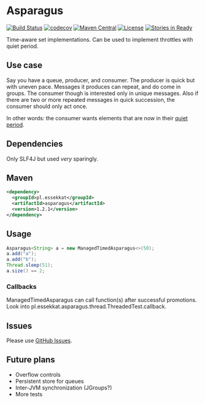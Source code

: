 # Asparagus
[![Build Status](https://travis-ci.org/ekamil/asparagus.svg)](https://travis-ci.org/ekamil/asparagus)
[![codecov](https://codecov.io/gh/ekamil/asparagus/branch/master/graph/badge.svg)](https://codecov.io/gh/ekamil/asparagus)
[![Maven Central](https://img.shields.io/maven-central/v/pl.essekkat/asparagus.svg)](http://search.maven.org/#search%7Cga%7C1%7Cg%3A%22pl.essekkat%22%20AND%20a%3A%22asparagus%22)
[![License](https://img.shields.io/github/license/ekamil/asparagus.svg)](http://ekamil.mit-license.org/)
[![Stories in Ready](https://badge.waffle.io/ekamil/asparagus.svg?label=ready&title=Ready)](http://waffle.io/ekamil/asparagus)

Time-aware set implementations. Can be used to implement throttles with quiet period.

## Use case

Say you have a queue, producer, and consumer. The producer is quick but with uneven pace.
Messages it produces can repeat, and do come in groups.
The consumer though is interested only in unique messages.
Also if there are two or more repeated messages in quick succession, the consumer should only act once.

In other words: the consumer wants elements that are now in their [quiet period](http://jenkins-ci.org/content/quiet-period-feature).

## Dependencies

Only SLF4J but used *very* sparingly.

## Maven

~~~ xml
<dependency>
  <groupId>pl.essekkat</groupId>
  <artifactId>asparagus</artifactId>
  <version>1.2.1</version>
</dependency>
~~~

## Usage

~~~~ java
Asparagus<String> a = new ManagedTimedAsparagus<>(50);
a.add("a");
a.add("b");
Thread.sleep(51);
a.size() == 2;
~~~~

### Callbacks

ManagedTimedAsparagus can call function(s) after successful promotions.
Look into pl.essekkat.asparagus.thread.ThreadedTest.callback.

## Issues

Please use [GitHub Issues](https://github.com/ekamil/asparagus/issues).

## Future plans

 * Overflow controls
 * Persistent store for queues
 * Inter-JVM synchronization (JGroups?)
 * More tests
